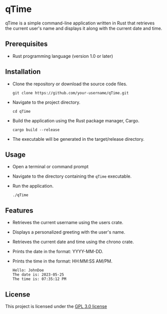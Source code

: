 # qTime

qTime is a simple command-line application written in Rust that retrieves the current user's name and displays it along with the current date and time.

## Prerequisites

- Rust programming language (version 1.0 or later)

## Installation

- Clone the repository or download the source code files.

      git clone https://github.com/your-username/qTime.git

- Navigate to the project directory.

      cd qTime
      
- Build the application using the Rust package manager, Cargo.

      cargo build --release
      
- The executable will be generated in the target/release directory.

## Usage

- Open a terminal or command prompt
- Navigate to the directory containing the `qTime` executable.
- Run the application.

      ./qTime

## Features

- Retrieves the current username using the users crate.
- Displays a personalized greeting with the user's name.
- Retrieves the current date and time using the chrono crate.
- Prints the date in the format: YYYY-MM-DD.
- Prints the time in the format: HH:MM:SS AM/PM.

      Hello: JohnDoe
      The date is: 2023-05-25
      The time is: 07:35:12 PM
     
## License

This project is licensed under the [GPL 3.0 license]([cheemsbread.xyz](https://github.com/CheemsBread505/qtime/blob/main/LICENSE))
